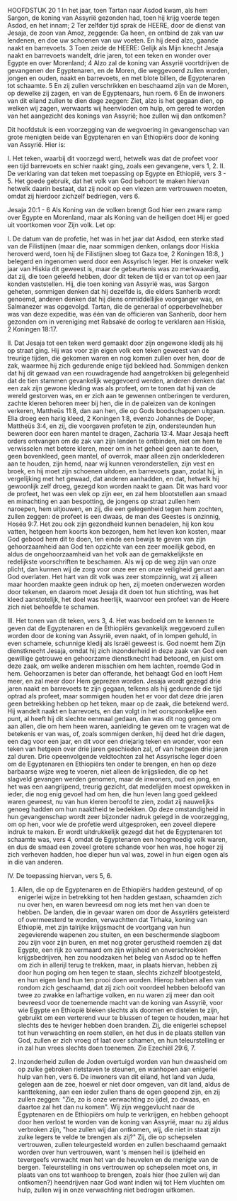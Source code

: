HOOFDSTUK 20 
1 In het jaar, toen Tartan naar Asdod kwam, als hem Sargon, de koning van Assyrië gezonden had, toen hij krijg voerde tegen Asdod, en het innam; 2 Ter zelfder tijd sprak de HEERE, door de dienst van Jesaja, de zoon van Amoz, zeggende: Ga heen, en ontbind de zak van uw lendenen, en doe uw schoenen van uw voeten. En hij deed alzo, gaande naakt en barrevoets. 3 Toen zeide de HEERE: Gelijk als Mijn knecht Jesaja naakt en barrevoets wandelt, drie jaren, tot een teken en wonder over Egypte en over Morenland; 4 Alzo zal de koning van Assyrië voortdrijven de gevangenen der Egyptenaren, en de Moren, die weggevoerd zullen worden, jongen en ouden, naakt en barrevoets, en met blote billen, de Egyptenaren tot schaamte. 5 En zij zullen verschrikken en beschaamd zijn van de Moren, op dewelke zij zagen, en van de Egyptenaars, hun roem. 6 En de inwoners van dit eiland zullen te dien dage zeggen: Ziet, alzo is het gegaan dien, op welken wij zagen, werwaarts wij heenvloden om hulp, om gered te worden van het aangezicht des konings van Assyrië; hoe zullen wij dan ontkomen? 

Dit hoofdstuk is een voorzegging van de wegvoering in gevangenschap van grote menigten beide van Egyptenaren en van Ethiopiërs door de koning van Assyrië. Hier is:

I. Het teken, waarbij dit voorzegd werd, hetwelk was dat de profeet voor een tijd barrevoets en schier naakt ging, zoals een gevangene, vers 1, 2. 
II. De verklaring van dat teken met toepassing op Egypte en Ethiopië, vers 3 - 5. Het goede gebruik, dat het volk van God behoort te maken hiervan hetwelk daarin bestaat, dat zij nooit op een vlezen arm vertrouwen moeten, omdat zij hierdoor zichzelf bedriegen, vers 6. 

Jesaja 20:1 - 6 
Als Koning van de volken brengt God hier een zware ramp over Egypte en Morenland, maar als Koning van de heiligen doet Hij er goed uit voortkomen voor Zijn volk. Let op:

I. De datum van de profetie, het was in het jaar dat Asdod, een sterke stad van de Filistijnen (maar die, naar sommigen denken, onlangs door Hiskia heroverd werd, toen hij de Filistijnen sloeg tot Gaza toe, 2 Koningen 18:8, ) belegerd en ingenomen werd door een Assyrisch leger. Het is onzeker welk jaar van Hiskia dit geweest is, maar de gebeurtenis was zo merkwaardig, dat zij, die toen geleefd hebben, door dit teken de tijd er van tot op een jaar konden vaststellen. Hij, die toen koning van Assyrië was, was Sargon geheten, sommigen denken dat hij dezelfde is, die elders Sanherib wordt genoemd, anderen denken dat hij diens onmiddellijke voorganger was, en Salmanezer was opgevolgd. Tartan, die de generaal of opperbevelhebber was van deze expeditie, was één van de officieren van Sanherib, door hem gezonden om in vereniging met Rabsaké de oorlog te verklaren aan Hiskia, 2 Koningen 18:17.

II. Dat Jesaja tot een teken werd gemaakt door zijn ongewone kledij als hij op straat ging. Hij was voor zijn eigen volk een teken geweest van de treurige tijden, die gekomen waren en nog komen zullen over hen, door de zak, waarmee hij zich gedurende enige tijd bekleed had. Sommigen denken dat hij dit gewaad van een rouwdragende had aangetrokken bij gelegenheid dat de tien stammen gevankelijk weggevoerd werden, anderen denken dat een zak zijn gewone kleding was als profeet, om te tonen dat hij van de wereld gestorven was, en er zich aan te gewennen ontberingen te verduren, zachte kleren behoren meer bij hen, die in de paleizen van de koningen verkeren, Mattheüs 11:8, dan aan hen, die op Gods boodschappen uitgaan. Elia droeg een harig kleed, 2 Koningen 1:8, evenzo Johannes de Doper, Mattheüs 3:4, en zij, die voorgaven profeten te zijn, ondersteunden hun beweren door een haren mantel te dragen, Zacharia 13:4. 
Maar Jesaja heeft orders ontvangen om de zak van zijn lenden te ontbinden, niet om hem te verwisselen met betere kleren, meer om in het geheel geen aan te doen, geen bovenkleed, geen mantel, of overrok, maar alleen zijn onderklederen aan te houden, zijn hemd, naar wij kunnen veronderstellen, zijn vest en broek, en hij moet zijn schoenen uitdoen, en barrevoets gaan, zodat hij, in vergelijking met het gewaad, dat anderen aanhadden, en dat, hetwelk hij gewoonlijk zelf droeg, gezegd kon worden naakt te gaan. Dit was hard voor de profeet, het was een vlek op zijn eer, en zal hem blootstellen aan smaad en minachting en aan bespotting, de jongens op straat zullen hem naroepen, hem uitjouwen, en zij, die een gelegenheid tegen hem zochten, zullen zeggen: de profeet is een dwaas, de man des Geestes is onzinnig, Hoséa 9:7. Het zou ook zijn gezondheid kunnen benadelen, hij kon kou vatten, hetgeen hem koorts kon bezorgen, hem het leven kon kosten, maar God gebood hem dit te doen, ten einde een bewijs te geven van zijn gehoorzaamheid aan God ten opzichte van een zeer moeilijk gebod, en aldus de ongehoorzaamheid van het volk aan de gemakkelijkste en redelijkste voorschriften te beschamen. Als wij op de weg zijn van onze plicht, dan kunnen wij de zorg voor onze eer en onze veiligheid gerust aan God overlaten. Het hart van dit volk was zeer stompzinnig, wat zij alleen maar hoorden maakte geen indruk op hen, zij moeten onderwezen worden door tekenen, en daarom moet Jesaja dit doen tot hun stichting, was het kleed aanstotelijk, het doel was heerlijk, waarvoor een profeet van de Heere zich niet behoefde te schamen.

III. Het tonen van dit teken, vers 3, 4. Het was bedoeld om te kennen te geven dat de Egyptenaren en de Ethiopiërs gevankelijk weggevoerd zullen worden door de koning van Assyrië, even naakt, of in lompen gehuld, in even schamele, schunnige kledij als Israël geweest is. God noemt hem Zijn dienstknecht Jesaja, omdat hij zich inzonderheid in deze zaak van God een gewillige getrouwe en gehoorzame dienstknecht had betoond, en juist om deze zaak, om welke anderen misschien om hem lachten, roemde God in hem. Gehoorzamen is beter dan offerande, het behaagt God en looft Hem meer, en zal meer door Hem geprezen worden. 
Jesaja wordt gezegd drie jaren naakt en barrevoets te zijn gegaan, telkens als hij gedurende die tijd optrad als profeet, maar sommigen houden het er voor dat deze drie jaren geen betrekking hebben op het teken, maar op de zaak, die betekend werd. Hij wandelt naakt en barrevoets, en dan volgt in het oorspronkelijke een punt, al heeft hij dit slechte eenmaal gedaan, dan was dit nog genoeg om aan allen, die om hem heen waren, aanleiding te geven om te vragen wat de betekenis er van was, of, zoals sommigen denken, hij deed het drie dagen, een dag voor een jaar, en dit voor een driejarig teken en wonder, voor een teken van hetgeen over drie jaren geschieden zal, of van hetgeen drie jaren zal duren. 
Drie opeenvolgende veldtochten zal het Assyrische leger doen om de Egyptenaren en Ethiopiërs ten onder te brengen, en hen op deze barbaarse wijze weg te voeren, niet alleen de krijgslieden, die op het slagveld gevangen werden genomen, maar de inwoners, oud en jong, en het was een aangrijpend, treurig gezicht, dat medelijden moest opwekken in ieder, die nog enig gevoel had om hen, die hun leven lang goed gekleed waren geweest, nu van hun kleren beroofd te zien, zodat zij nauwelijks genoeg hadden om hun naaktheid te bedekken. Op deze omstandigheid in hun gevangenschap wordt zeer bijzonder nadruk gelegd in de voorzegging, om op hen, voor wie de profetie werd uitgesproken, een zoveel diepere indruk te maken. Er wordt uitdrukkelijk gezegd dat het de Egyptenaren tot schaamte was, vers 4, omdat de Egyptenaren een hoogmoedig volk waren, en dus de smaad een zoveel grotere schande voor hen was, hoe hoger zij zich verheven hadden, hoe dieper hun val was, zowel in hun eigen ogen als in die van anderen.

IV. De toepassing hiervan, vers 5, 6.
1. Allen, die op de Egyptenaren en de Ethiopiërs hadden gesteund, of op enigerlei wijze in betrekking tot hen hadden gestaan, schaamden zich nu over hen, en waren bevreesd om nog iets met hen van doen te hebben. De landen, die in gevaar waren om door de Assyriërs geteisterd of overmeesterd te worden, verwachtten dat Tirhaka, koning van Ethiopië, met zijn talrijke krijgsmacht de voortgang van hun zegevierende wapenen zou stuiten, en een beschermende slagboom zou zijn voor zijn buren, en met nog groter gerustheid roemden zij dat Egypte, een rijk zo vermaard om zijn wijsheid en onverschrokken krijgsbedrijven, hen zou noodzaken het beleg van Asdod op te heffen om zich in allerijl terug te trekken, maar, in plaats hiervan, hebben zij door hun poging om hen tegen te staan, slechts zichzelf blootgesteld, en hun eigen land hun ten prooi doen worden. Hierop hebben allen van rondom zich geschaamd, dat zij zich ooit voordeel hebben beloofd van twee zo zwakke en lafhartige volken, en nu waren zij meer dan ooit bevreesd voor de toenemende macht van de koning van Assyrië, voor wie Egypte en Ethiopië bleken slechts als doornen en distelen te zijn, gebruikt om een verterend vuur te blussen of tegen te houden, maar het slechts des te heviger hebben doen branden. Zij, die enigerlei schepsel tot hun verwachting en roem stellen, en het dus in de plaats stellen van God, zullen er zich vroeg of laat over schamen, en hun teleurstelling er in zal hun vrees slechts doen toenemen. Zie Ezechiël 29:6, 7.

2. Inzonderheid zullen de Joden overtuigd worden van hun dwaasheid om op zulke gebroken rietstaven te steunen, en wanhopen aan enigerlei hulp van hen, vers 6. De inwoners van dit eiland, het land van Juda, gelegen aan de zee, hoewel er niet door omgeven, van dit land, aldus de kanttekening, aan een ieder zullen thans de ogen geopend zijn, en zij zullen zeggen: "Zie, zo is onze verwachting zo ijdel, zo dwaas, en daartoe zal het dan nu komen". Wij zijn weggevlucht naar de Egyptenaren en de Ethiopiërs om hulp te verkrijgen, en hebben gehoopt door hen verlost te worden van de koning van Assyrië, maar nu zij aldus verbroken zijn, "hoe zullen wij dan ontkomen, wij, die niet in staat zijn zulke legers te velde te brengen als zij?" Zij, die op schepselen vertrouwen, zullen teleurgesteld worden en zullen beschaamd gemaakt worden over hun vertrouwen, want ‘s mensen heil is ijdelheid en tevergeefs verwacht men het van de heuvelen en de menigte van de bergen. Teleurstelling in ons vertrouwen op schepselen moet ons, in plaats van ons tot wanhoop te brengen, zoals hier (hoe zullen wij dan ontkomen?) heendrijven naar God want indien wij tot Hem vluchten om hulp, zullen wij in onze verwachting niet bedrogen uitkomen.

 
